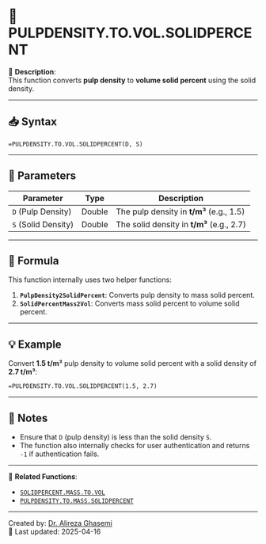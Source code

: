# 🔁 PULPDENSITY.TO.VOL.SOLIDPERCENT

🔹 **Description**:  
This function converts **pulp density** to **volume solid percent** using the solid density.

---

## 📥 Syntax

```excel
=PULPDENSITY.TO.VOL.SOLIDPERCENT(D, S)
```

---

## 🧾 Parameters

| Parameter            | Type    | Description                                |
|----------------------|---------|--------------------------------------------|
| `D` (Pulp Density)   | Double  | The pulp density in **t/m³** (e.g., 1.5)   |
| `S` (Solid Density)  | Double  | The solid density in **t/m³** (e.g., 2.7)  |

---

## 🧮 Formula

This function internally uses two helper functions:  
1. **`PulpDensity2SolidPercent`**: Converts pulp density to mass solid percent.  
2. **`SolidPercentMass2Vol`**: Converts mass solid percent to volume solid percent.

---

## 💡 Example

Convert **1.5 t/m³** pulp density to volume solid percent with a solid density of **2.7 t/m³**:

```excel
=PULPDENSITY.TO.VOL.SOLIDPERCENT(1.5, 2.7)
```

---

## 📝 Notes

- Ensure that `D` (pulp density) is less than the solid density `S`.
- The function also internally checks for user authentication and returns `-1` if authentication fails.

---

📌 **Related Functions**:
- [`SOLIDPERCENT.MASS.TO.VOL`](./SolidPercentMass2Vol.md)
- [`PULPDENSITY.TO.MASS.SOLIDPERCENT`](./PulpDensity2SolidPercent.md)

---

Created by: [Dr. Alireza Ghasemi](https://github.com/Dr-Alireza-Ghasemi)  
📅 Last updated: 2025-04-16
